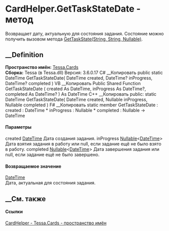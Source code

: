 # CardHelper.GetTaskStateDate - метод
Возвращает дату, актуальную для состояния задания. Состояние можно получить
вызовом метода [GetTaskState(String, String,
Nullable<Guid>)](M_Tessa_Cards_CardHelper_GetTaskState.htm).
## __Definition
 **Пространство имён:** [Tessa.Cards](N_Tessa_Cards.htm)  
 **Сборка:** Tessa (в Tessa.dll) Версия: 3.6.0.17
C# __Копировать
     public static DateTime GetTaskStateDate(
    	DateTime created,
    	DateTime? inProgress,
    	DateTime? completed
    )
VB __Копировать
     Public Shared Function GetTaskStateDate ( 
    	created As DateTime,
    	inProgress As DateTime?,
    	completed As DateTime?
    ) As DateTime
C++ __Копировать
     public:
    static DateTime GetTaskStateDate(
    	DateTime created, 
    	Nullable<DateTime> inProgress, 
    	Nullable<DateTime> completed
    )
F# __Копировать
     static member GetTaskStateDate : 
            created : DateTime * 
            inProgress : Nullable<DateTime> * 
            completed : Nullable<DateTime> -> DateTime 
#### Параметры
created [DateTime](https://learn.microsoft.com/dotnet/api/system.datetime)
    Дата создания задания.
inProgress
[Nullable](https://learn.microsoft.com/dotnet/api/system.nullable-1)<[DateTime](https://learn.microsoft.com/dotnet/api/system.datetime)>
     Дата взятия задания в работу или null, если задание ещё не было взято в работу. 
completed
[Nullable](https://learn.microsoft.com/dotnet/api/system.nullable-1)<[DateTime](https://learn.microsoft.com/dotnet/api/system.datetime)>
     Дата завершения задания или null, если задание ещё не было завершено. 
#### Возвращаемое значение
[DateTime](https://learn.microsoft.com/dotnet/api/system.datetime)  
Дата, актуальная для состояния задания.
##  __См. также
#### Ссылки
[CardHelper - ](T_Tessa_Cards_CardHelper.htm)
[Tessa.Cards - пространство имён](N_Tessa_Cards.htm)
